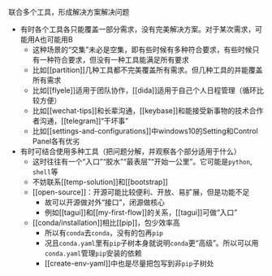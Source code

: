 联合多个工具，形成解决方案解决问题
- 有时各个工具各只能覆盖一部分需求，没有完美解决方案。对于某次需求，可能用A也可能用B
  - 这种场景的“交集”未必是空集，即有些时候有多种符合要求，有些时候只有一种符合要求，但没有一种工具能满足所有要求
  - 比如[[partition]]几种工具都不完美覆盖所有需求。但几种工具的并能覆盖所有需求
  - 比如[[flyele]]适用于团队协作，[[dida]]适用于自己个人日程管理（循环比较方便）
  - 比如[[wechat-tips]]和长辈沟通，[[keybase]]和能接受新事物的技术合作者沟通，[[telegram]]“干坏事”
  - 比如[[settings-and-configurations]]中windows10的Setting和Control Panel各有优劣
- 有时可结合使用多种工具（把问题分解，并观察各个部分适用于什么）
  - 这时往往有一个“入口”“胶水”“最表层”“开始一公里”。它可能是`python`, `shell`等
  - 不妨联系[[temp-solution]]和[[bootstrap]]
  - [[open-source]]：开源可能比较便利、开放、易扩展，但是功能不足
    - 故可以开源做对外“接口”，闭源做核心
    - 例如[[tagui]]和[[my-first-flow]]的关系，[[tagui]]可做“入口”
  - [[conda/installation]]相比[[pip]]，包少效率高
    - 所以有`conda`去`conda`，没有的包再`pip`
    - 况且`conda.yaml`里有`pip`子树本身就说明`conda`更“高级”。所以可以用`conda.yaml`管理`pip`安装的依赖
    - [[create-env-yaml]]中也是尽量把包写到非`pip`子树处